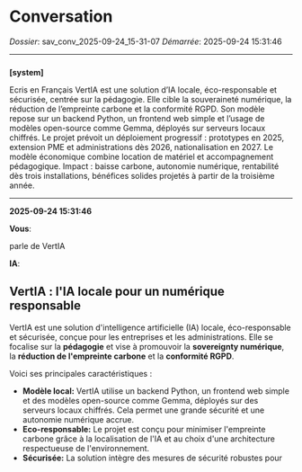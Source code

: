 # Conversation
_Dossier_: sav_conv_2025-09-24_15-31-07
_Démarrée_: 2025-09-24 15:31:46

---

###   
**[system]**


Ecris en Français
VertIA est une solution d’IA locale, éco-responsable et sécurisée, centrée sur la pédagogie. Elle cible la souveraineté numérique, la réduction de l’empreinte carbone et la conformité RGPD. Son modèle repose sur un backend Python, un frontend web simple et l’usage de modèles open-source comme Gemma, déployés sur serveurs locaux chiffrés. Le projet prévoit un déploiement progressif : prototypes en 2025, extension PME et administrations dès 2026, nationalisation en 2027. Le modèle économique combine location de matériel et accompagnement pédagogique. Impact : baisse carbone, autonomie numérique, rentabilité dès trois installations, bénéfices solides projetés à partir de la troisième année.

---
**2025-09-24 15:31:46**

**Vous**:

parle de VertIA

**IA**:

## VertIA : l'IA locale pour un numérique responsable

VertIA est une solution d'intelligence artificielle (IA) locale, éco-responsable et sécurisée, conçue pour les entreprises et les administrations. Elle se focalise sur la **pédagogie** et vise à promouvoir la **sovereignty numérique**, la **réduction de l'empreinte carbone** et la **conformité RGPD**. 

Voici ses principales caractéristiques :

* **Modèle local:** VertIA utilise un backend Python, un frontend web simple et des modèles open-source comme Gemma, déployés sur des serveurs locaux chiffrés. Cela permet une grande sécurité et une autonomie numérique accrue.
* **Eco-responsable:** Le projet est conçu pour minimiser l'empreinte carbone grâce à la localisation de l'IA et au choix d'une architecture respectueuse de l'environnement. 
* **Sécurisée:** La solution intègre des mesures de sécurité robustes pour
